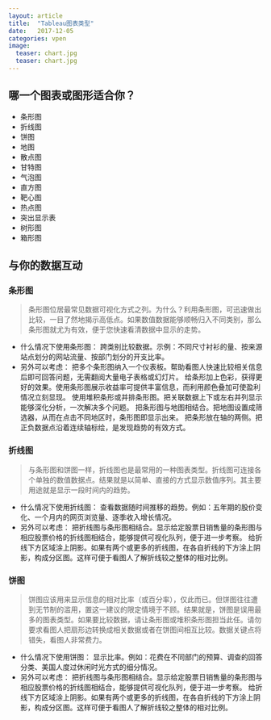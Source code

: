 ```yaml
---
layout: article
title:  "Tableau图表类型"
date:   2017-12-05 
categories: vpen
image:
  teaser: chart.jpg
  teaser: chart.jpg
---
```


## 哪一个图表或图形适合你？

- 条形图
- 折线图
- 饼图
- 地图
- 散点图
- 甘特图
- 气泡图
- 直方图
- 靶心图
- 热点图
- 突出显示表
- 树形图
- 箱形图

## 与你的数据互动

### 条形图
> 条形图位居最常见数据可视化方式之列。为什么？利用条形图，可迅速做出比较，一目了然地揭示高低点。如果数值数据能够顺畅归入不同类别，那么条形图就尤为有效，便于您快速看清数据中显示的走势。

- 什么情况下使用条形图：
跨类别比较数据。示例：不同尺寸衬衫的量、按来源站点划分的网站流量、按部门划分的开支比率。
- 另外可以考虑：
把多个条形图纳入一个仪表板。帮助看图人快速比较相关信息后即可回答问题，无需翻阅大量电子表格或幻灯片。
给条形加上色彩，获得更好的效果。使用条形图展示收益率可提供丰富信息，而利用颜色叠加可使盈利情况立刻显现。
使用堆积条形或并排条形图。把关联数据上下或左右并列显示能够深化分析，一次解决多个问题。
把条形图与地图相结合。把地图设置成筛选器，从而在点击不同地区时，条形图即显示出来。
把条形放在轴的两侧。把正负数据点沿着连续轴标绘，是发现趋势的有效方式。

### 折线图
> 与条形图和饼图一样，折线图也是最常用的一种图表类型。折线图可连接各个单独的数值数据点。结果就是以简单、直接的方式显示数值序列。其主要用途就是显示一段时间内的趋势。

- 什么情况下使用折线图：
查看数据随时间推移的趋势。例如：五年期的股价变化、一个月内的网页浏览量、逐季收入增长情况。
- 另外可以考虑：
把折线图与条形图相结合。显示给定股票日销售量的条形图与相应股票价格的折线图相结合，能够提供可视化队列，便于进一步考察。
给折线下方区域涂上阴影。如果有两个或更多的折线图，在各自折线的下方涂上阴影，构成分区图。这样可便于看图人了解折线较之整体的相对比例。

### 饼图
> 饼图应该用来显示信息的相对比率（或百分率），仅此而已。但饼图往往遭到无节制的滥用，置这一建议的限定情境于不顾。结果就是，饼图是误用最多的图表类型。如果要比较数据，请让条形图或堆积条形图担当此任。请勿要求看图人把扇形边转换成相关数据或者在饼图间相互比较。数据关键点将错失，看图人非常费力。

- 什么情况下使用饼图：
显示比率。例如：花费在不同部门的预算、调查的回答分类、美国人度过休闲时光方式的细分情况。
- 另外可以考虑：
把折线图与条形图相结合。显示给定股票日销售量的条形图与相应股票价格的折线图相结合，能够提供可视化队列，便于进一步考察。
给折线下方区域涂上阴影。如果有两个或更多的折线图，在各自折线的下方涂上阴影，构成分区图。这样可便于看图人了解折线较之整体的相对比例。

